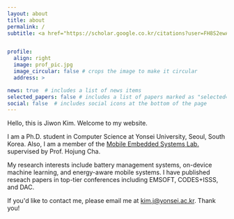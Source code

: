 ```yaml
---
layout: about
title: about
permalink: /
subtitle: <a href="https://scholar.google.co.kr/citations?user=FH8S2ewAAAAJ;hl=en">Google Scholar</a> | <a href="/assets/pdf/Jiwon_Kim-CV_2022.pdf">CV</a>


profile:
  align: right
  image: prof_pic.jpg
  image_circular: false # crops the image to make it circular
  address: >

news: true  # includes a list of news items
selected_papers: false # includes a list of papers marked as "selected={true}"
social: false  # includes social icons at the bottom of the page
---
```


Hello, this is Jiwon Kim. Welcome to my website.

I am a Ph.D. student in Computer Science at Yonsei University, Seoul, South Korea. Also, I am a member of the [Mobile Embedded Systems Lab.](https://mobed.yonsei.ac.kr) supervised by Prof. Hojung Cha.

My research interests include battery management systems, on-device machine learning, and energy-aware mobile systems. I have published reseach papers in top-tier conferences including EMSOFT, CODES+ISSS, and DAC.

If you'd like to contact me, please email me at [kim.j@yonsei.ac.kr](mailto:kim.j@yonsei.ac.kr). Thank you!